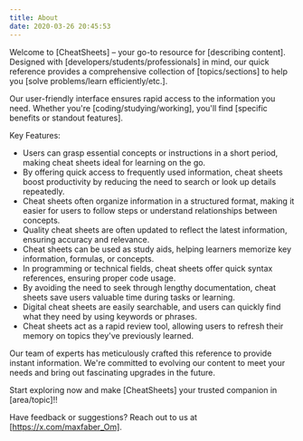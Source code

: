 ```yaml
---
title: About
date: 2020-03-26 20:45:53
---
```


Welcome to [CheatSheets] – your go-to resource for [describing content]. Designed with
[developers/students/professionals] in mind, our quick reference provides a comprehensive collection of
[topics/sections] to help you [solve problems/learn efficiently/etc.].

Our user-friendly interface ensures rapid access to the information you need. Whether you're [coding/studying/working],
you'll find [specific benefits or standout features].

Key Features:

- Users can grasp essential concepts or instructions in a short period, making cheat sheets ideal for learning on the
  go.
- By offering quick access to frequently used information, cheat sheets boost productivity by reducing the need to
  search or look up details repeatedly.
- Cheat sheets often organize information in a structured format, making it easier for users to follow steps or
  understand relationships between concepts.
- Quality cheat sheets are often updated to reflect the latest information, ensuring accuracy and relevance.
- Cheat sheets can be used as study aids, helping learners memorize key information, formulas, or concepts.
- In programming or technical fields, cheat sheets offer quick syntax references, ensuring proper code usage.
- By avoiding the need to seek through lengthy documentation, cheat sheets save users valuable time during tasks or
  learning.
- Digital cheat sheets are easily searchable, and users can quickly find what they need by using keywords or phrases.
- Cheat sheets act as a rapid review tool, allowing users to refresh their memory on topics they've previously learned.

Our team of experts has meticulously crafted this reference to provide instant information. We're committed to evolving
our content to meet your needs and bring out fascinating upgrades in the future.

Start exploring now and make [CheatSheets] your trusted companion in [area/topic]!!

Have feedback or suggestions? Reach out to us at [https://x.com/maxfaber_Om].

